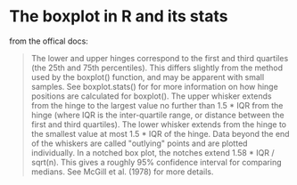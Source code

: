 # The boxplot in R and its stats

from the offical docs:
> The lower and upper hinges correspond to the first and third quartiles (the 25th and 75th percentiles). This differs slightly from the method used by the boxplot() function, and may be apparent with small samples. See boxplot.stats() for for more information on how hinge positions are calculated for boxplot().
>The upper whisker extends from the hinge to the largest value no further than 1.5 * IQR from the hinge (where IQR is the inter-quartile range, or distance between the first and third quartiles). The lower whisker extends from the hinge to the smallest value at most 1.5 * IQR of the hinge. Data beyond the end of the whiskers are called "outlying" points and are plotted individually.
In a notched box plot, the notches extend 1.58 * IQR / sqrt(n). This gives a roughly 95% confidence interval for comparing medians. See McGill et al. (1978) for more details.
